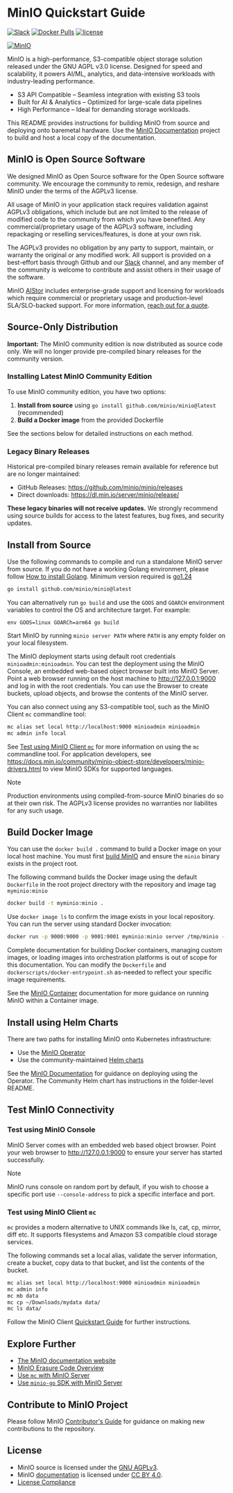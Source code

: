 # MinIO Quickstart Guide

[![Slack](https://slack.min.io/slack?type=svg)](https://slack.min.io) [![Docker Pulls](https://img.shields.io/docker/pulls/minio/minio.svg?maxAge=604800)](https://hub.docker.com/r/minio/minio/) [![license](https://img.shields.io/badge/license-AGPL%20V3-blue)](https://github.com/minio/minio/blob/master/LICENSE)

[![MinIO](https://raw.githubusercontent.com/minio/minio/master/.github/logo.svg?sanitize=true)](https://min.io)

MinIO is a high-performance, S3-compatible object storage solution released under the GNU AGPL v3.0 license.
Designed for speed and scalability, it powers AI/ML, analytics, and data-intensive workloads with industry-leading performance.

- S3 API Compatible – Seamless integration with existing S3 tools
- Built for AI & Analytics – Optimized for large-scale data pipelines
- High Performance – Ideal for demanding storage workloads.

This README provides instructions for building MinIO from source and deploying onto baremetal hardware.
Use the [MinIO Documentation](https://github.com/minio/docs) project to build and host a local copy of the documentation.

## MinIO is Open Source Software

We designed MinIO as Open Source software for the Open Source software community. We encourage the community to remix, redesign, and reshare MinIO under the terms of the AGPLv3 license.

All usage of MinIO in your application stack requires validation against AGPLv3 obligations, which include but are not limited to the release of modified code to the community from which you have benefited. Any commercial/proprietary usage of the AGPLv3 software, including repackaging or reselling services/features, is done at your own risk.

The AGPLv3 provides no obligation by any party to support, maintain, or warranty the original or any modified work.
All support is provided on a best-effort basis through Github and our [Slack](https://slack.min.io) channel, and any member of the community is welcome to contribute and assist others in their usage of the software.

MinIO [AIStor](https://www.min.io/product/aistor) includes enterprise-grade support and licensing for workloads which require commercial or proprietary usage and production-level SLA/SLO-backed support. For more information, [reach out for a quote](https://min.io/pricing).

## Source-Only Distribution

**Important:** The MinIO community edition is now distributed as source code only. We will no longer provide pre-compiled binary releases for the community version.

### Installing Latest MinIO Community Edition

To use MinIO community edition, you have two options:

1. **Install from source** using `go install github.com/minio/minio@latest` (recommended)
2. **Build a Docker image** from the provided Dockerfile

See the sections below for detailed instructions on each method.

### Legacy Binary Releases

Historical pre-compiled binary releases remain available for reference but are no longer maintained:
- GitHub Releases: https://github.com/minio/minio/releases
- Direct downloads: https://dl.min.io/server/minio/release/

**These legacy binaries will not receive updates.** We strongly recommend using source builds for access to the latest features, bug fixes, and security updates.

## Install from Source

Use the following commands to compile and run a standalone MinIO server from source.
If you do not have a working Golang environment, please follow [How to install Golang](https://golang.org/doc/install). Minimum version required is [go1.24](https://golang.org/dl/#stable)

```sh
go install github.com/minio/minio@latest
```

You can alternatively run `go build` and use the `GOOS` and `GOARCH` environment variables to control the OS and architecture target.
For example:

```
env GOOS=linux GOARCh=arm64 go build
```

Start MinIO by running `minio server PATH` where `PATH` is any empty folder on your local filesystem.

The MinIO deployment starts using default root credentials `minioadmin:minioadmin`.
You can test the deployment using the MinIO Console, an embedded web-based object browser built into MinIO Server.
Point a web browser running on the host machine to <http://127.0.0.1:9000> and log in with the root credentials.
You can use the Browser to create buckets, upload objects, and browse the contents of the MinIO server.

You can also connect using any S3-compatible tool, such as the MinIO Client `mc` commandline tool:

```sh
mc alias set local http://localhost:9000 minioadmin minioadmin
mc admin info local
```

See [Test using MinIO Client `mc`](#test-using-minio-client-mc) for more information on using the `mc` commandline tool.
For application developers, see <https://docs.min.io/community/minio-object-store/developers/minio-drivers.html> to view MinIO SDKs for supported languages.

> [!NOTE]
> Production environments using compiled-from-source MinIO binaries do so at their own risk.
> The AGPLv3 license provides no warranties nor liabilites for any such usage.

## Build Docker Image

You can use the `docker build .` command to build a Docker image on your local host machine.
You must first [build MinIO](#install-from-source) and ensure the `minio` binary exists in the project root.

The following command builds the Docker image using the default `Dockerfile` in the root project directory with the repository and image tag `myminio:minio`

```sh
docker build -t myminio:minio .
```

Use `docker image ls` to confirm the image exists in your local repository.
You can run the server using standard Docker invocation:

```sh
docker run -p 9000:9000 -p 9001:9001 myminio:minio server /tmp/minio --console-address :9001
```

Complete documentation for building Docker containers, managing custom images, or loading images into orchestration platforms is out of scope for this documentation.
You can modify the `Dockerfile` and `dockerscripts/docker-entrypoint.sh` as-needed to reflect your specific image requirements.

See the [MinIO Container](https://docs.min.io/community/minio-object-store/operations/deployments/baremetal-deploy-minio-as-a-container.html#deploy-minio-container) documentation for more guidance on running MinIO within a Container image.

## Install using Helm Charts

There are two paths for installing MinIO onto Kubernetes infrastructure:

- Use the [MinIO Operator](https://github.com/minio/operator)
- Use the community-maintained [Helm charts](https://github.com/minio/minio/tree/master/helm/minio)

See the [MinIO Documentation](https://docs.min.io/community/minio-object-store/operations/deployments/kubernetes.html) for guidance on deploying using the Operator.
The Community Helm chart has instructions in the folder-level README.

## Test MinIO Connectivity

### Test using MinIO Console

MinIO Server comes with an embedded web based object browser.
Point your web browser to <http://127.0.0.1:9000> to ensure your server has started successfully.

> [!NOTE]
> MinIO runs console on random port by default, if you wish to choose a specific port use `--console-address` to pick a specific interface and port.

### Test using MinIO Client `mc`

`mc` provides a modern alternative to UNIX commands like ls, cat, cp, mirror, diff etc. It supports filesystems and Amazon S3 compatible cloud storage services.

The following commands set a local alias, validate the server information, create a bucket, copy data to that bucket, and list the contents of the bucket.

```sh
mc alias set local http://localhost:9000 minioadmin minioadmin
mc admin info
mc mb data
mc cp ~/Downloads/mydata data/
mc ls data/
```

Follow the MinIO Client [Quickstart Guide](https://docs.min.io/community/minio-object-store/reference/minio-mc.html#quickstart) for further instructions.

## Explore Further

- [The MinIO documentation website](https://docs.min.io/community/minio-object-store/index.html)
- [MinIO Erasure Code Overview](https://docs.min.io/community/minio-object-store/operations/concepts/erasure-coding.html)
- [Use `mc` with MinIO Server](https://docs.min.io/community/minio-object-store/reference/minio-mc.html)
- [Use `minio-go` SDK with MinIO Server](https://docs.min.io/community/minio-object-store/developers/go/minio-go.html)

## Contribute to MinIO Project

Please follow MinIO [Contributor's Guide](https://github.com/minio/minio/blob/master/CONTRIBUTING.md) for guidance on making new contributions to the repository.

## License

- MinIO source is licensed under the [GNU AGPLv3](https://github.com/minio/minio/blob/master/LICENSE).
- MinIO [documentation](https://github.com/minio/minio/tree/master/docs) is licensed under [CC BY 4.0](https://creativecommons.org/licenses/by/4.0/).
- [License Compliance](https://github.com/minio/minio/blob/master/COMPLIANCE.md)
